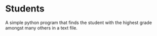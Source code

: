 # Students

A simple python program that finds the student with the highest grade amongst many others in a text file.
